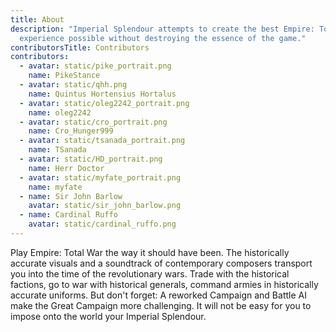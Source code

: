 ```yaml
---
title: About
description: "Imperial Splendour attempts to create the best Empire: Total War
  experience possible without destroying the essence of the game."
contributorsTitle: Contributors
contributors:
  - avatar: static/pike_portrait.png
    name: PikeStance
  - avatar: static/qhh.png
    name: Quintus Hortensius Hortalus
  - avatar: static/oleg2242_portrait.png
    name: oleg2242
  - avatar: static/cro_portrait.png
    name: Cro_Hunger999
  - avatar: static/tsanada_portrait.png
    name: TSanada
  - avatar: static/HD_portrait.png
    name: Herr Doctor
  - avatar: static/myfate_portrait.png
    name: myfate
  - name: Sir John Barlow
    avatar: static/sir_john_barlow.png
  - name: Cardinal Ruffo
    avatar: static/cardinal_ruffo.png
---
```

Play Empire: Total War the way it should have been. The historically accurate visuals and a soundtrack of contemporary composers transport you into the time of the revolutionary wars. Trade with the historical factions, go to war with historical generals, command armies in historically accurate uniforms. But don't forget: A reworked Campaign and Battle AI make the Great Campaign more challenging. It will not be easy for you to impose onto the world your Imperial Splendour.